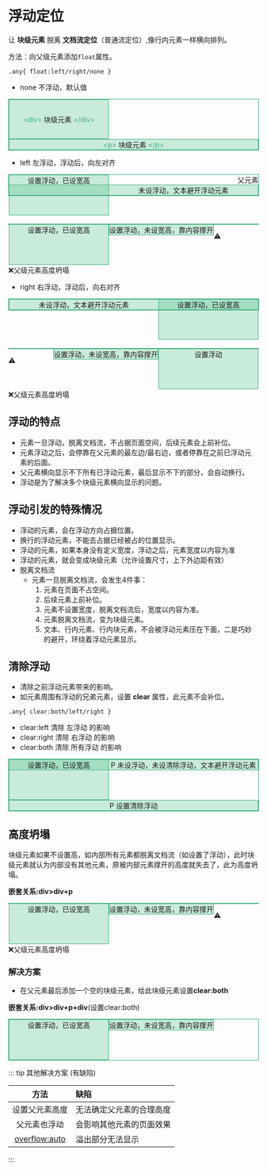 <style scoped>
.div-simple{
  width:200px;
  height:80px; 
  display: table-cell;
  vertical-align: middle;
}
.div-parent{width:100%}
.m-clear{margin:0}
.mr{margin-right:20px}
.ml{margin-left:20px}

.bg-simple{background-color:#42b98347;}

.color-vuepress{color:#3eaf7c}

.text-center{text-align:center;}
.text-right{text-align:right;}

.border-simple{border:1px solid #3eaf7c}
.float-left{float:left}
.float-right{float:right}
.clear-fix{clear:both}
</style>

# 浮动定位
让 **块级元素** 脱离 **文档流定位**（普通流定位）,像行内元素一样横向排列。  

方法：向父级元素添加`float`属性。  

```css:no-line-numbers
.any{ float:left/right/none }
```
- none 不浮动，默认值
<div class="border-simple div-parent">
<div class="bg-simple div-simple border-simple text-center">
<span class="color-vuepress">&lt;div&gt;</span>
块级元素
<span class="color-vuepress">&lt;/div&gt;</span>
</div>
<p class="bg-simple border-simple text-center m-clear">
<span class="color-vuepress">&lt;p&gt;</span>
块级元素
<span class="color-vuepress">&lt;/p&gt;</span>
</p>
</div>

- left 左浮动，浮动后，向左对齐

<div class="border-simple  div-parent text-right">父元素
<div class="bg-simple div-simple border-simple text-center float-left">
设置浮动，已设宽高
</div>
<p class="bg-simple border-simple text-center m-clear">
未设浮动，文本避开浮动元素
</p>
</div>
<p class="clear-fix"></p>
<br>

<div class="border-simple  div-parent">
<div class="bg-simple div-simple border-simple text-center float-left">
设置浮动，已设宽高
</div>
<p class="bg-simple border-simple text-center float-left m-clear">
设置浮动，未设宽高，靠内容撑开
</p>
</div>

:warning: <p class="clear-fix">:x:父级元素高度坍塌</p>


- right 右浮动，浮动后，向右对齐

<div class="border-simple div-parent">
<div class="bg-simple div-simple border-simple text-center float-right">
设置浮动，已设宽高
</div>
<p class="bg-simple border-simple text-center m-clear">
未设浮动，文本避开浮动元素
</p>
</div>
<p class="clear-fix"></p>
<br>

<div class="border-simple div-parent">
<div class="bg-simple div-simple border-simple text-center float-right">
设置浮动
</div>
<p class="bg-simple border-simple text-center float-right m-clear">
设置浮动，未设宽高，靠内容撑开
</p>
</div>

:warning: <p class="clear-fix">:x:父级元素高度坍塌</p>

## 浮动的特点
- 元素一旦浮动，脱离文档流，不占据页面空间，后续元素会上前补位。
- 元素浮动之后，会停靠在父元素的最左边/最右边，或者停靠在之前已浮动元素的后面。
- 父元素横向显示不下所有已浮动元素，最后显示不下的部分，会自动换行。
- 浮动是为了解决多个块级元素横向显示的问题。

## 浮动引发的特殊情况
- 浮动的元素，会在浮动方向占据位置。
- 换行的浮动元素，不能去占据已经被占的位置显示。
- 浮动的元素，如果本身没有定义宽度，浮动之后，元素宽度以内容为准
- 浮动的元素，就会变成块级元素（允许设置尺寸，上下外边距有效）
- 脱离文档流
  - 元素一旦脱离文档流，会发生4件事：
    1. 元素在页面不占空间。
    2. 后续元素上前补位。
    3. 元素不设置宽度，脱离文档流后，宽度以内容为准。
    4. 元素脱离文档流，变为块级元素。
    5. 文本、行内元素、行内块元素，不会被浮动元素压在下面，二是巧妙的避开，环绕着浮动元素显示。

## 清除浮动
- 清除之前浮动元素带来的影响。
- 如元素周围有浮动的兄弟元素，设置 **clear** 属性，此元素不会补位。

```css:no-line-numbers
.any{ clear:both/left/right }
```
- clear:left  清除 左浮动   的影响
- clear:right 清除 右浮动   的影响
- clear:both  清除 所有浮动 的影响

<div class="border-simple div-parent">
<div class="bg-simple div-simple border-simple text-center float-left">
设置浮动，已设宽高
</div>
<p class="bg-simple border-simple text-center m-clear">
P 未设浮动，未设清除浮动，文本避开浮动元素</p>
<p class="bg-simple border-simple text-center m-clear clear-fix">
P 设置清除浮动
</p>
</div>

## 高度坍塌
块级元素如果不设置高，如内部所有元素都脱离文档流（如设置了浮动），此时块级元素就认为内部没有其他元素，原被内部元素撑开的高度就失去了，此为高度坍塌。  

**嵌套关系:div>div+p**
<div class="border-simple  div-parent">
<div class="bg-simple div-simple border-simple text-center float-left">
设置浮动，已设宽高
</div>
<p class="bg-simple border-simple text-center float-left m-clear">
设置浮动，未设宽高，靠内容撑开
</p>
</div>

:warning: <p class="clear-fix">:x:父级元素高度坍塌</p>

### 解决方案
- 在父元素最后添加一个空的块级元素，给此块级元素设置**clear:both**

**嵌套关系:div>div+p+div**(设置clear:both)
<div class="border-simple  div-parent">
<div class="bg-simple div-simple border-simple text-center float-left">
设置浮动，已设宽高
</div>
<p class="bg-simple border-simple text-center float-left m-clear">
设置浮动，未设宽高，靠内容撑开
</p>
<div class="clear-fix"></div>
</div>

::: tip 其他解决方案 (有缺陷)

|                  方法                   | 缺陷                     |
| :-------------------------------------: | :----------------------- |
|             设置父元素高度              | 无法确定父元素的合理高度 |
|              父元素也浮动               | 会影响其他元素的页面效果 |
| [overflow:auto](尺寸和边框.md#溢出处理) | 溢出部分无法显示         |
:::